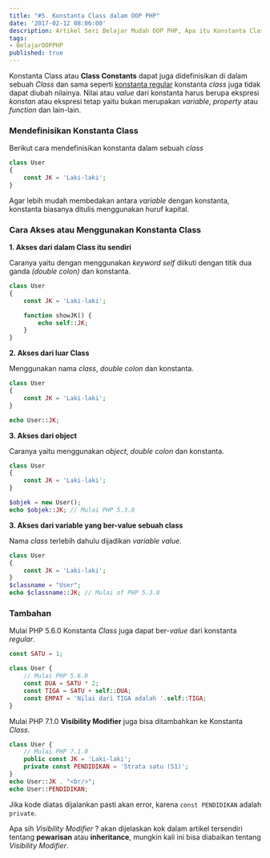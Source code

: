 ```yaml
---
title: "#5. Konstanta Class dalam OOP PHP"
date: '2017-02-12 08:06:00'
description: Artikel Seri Belajar Mudah OOP PHP, Apa itu Konstanta Class dalam OOP PHP ? Di sini akan saya jelaskan...
tags:
- BelajarOOPPHP
published: true
---
```


Konstanta Class atau **Class Constants** dapat juga didefinisikan di dalam sebuah *Class* dan sama seperti <a href="https://khoerodin.id/konstanta-dalam-php/" target="_blank">konstanta regular</a> konstanta *class* juga tidak dapat diubah nilainya. Nilai atau *value* dari konstanta harus berupa ekspresi *konstan* atau ekspresi tetap yaitu bukan merupakan *variable*, *property* atau *function* dan lain-lain.

### Mendefinisikan Konstanta Class
Berikut cara mendefinisikan konstanta dalam sebuah *class*

```php
class User
{
    const JK = 'Laki-laki';
}
```

Agar lebih mudah membedakan antara *variable* dengan konstanta, konstanta biasanya ditulis menggunakan huruf kapital.

### Cara Akses atau Menggunakan Konstanta Class
**1. Akses dari dalam Class itu sendiri**

Caranya yaitu dengan menggunakan *keyword self* diikuti dengan titik dua ganda *(double colon)* dan konstanta.

```php
class User
{
    const JK = 'Laki-laki';

    function showJK() {
        echo self::JK;
    }
}
```

**2. Akses dari luar Class**

Menggunakan nama *class*, *double colon* dan konstanta.

```php
class User
{
    const JK = 'Laki-laki';
}

echo User::JK;
```

**3. Akses dari object**

Caranya yaitu menggunakan *object*, *double colon* dan konstanta.  

```php
class User
{
    const JK = 'Laki-laki';
}

$objek = new User();
echo $objek::JK; // Mulai PHP 5.3.0
```

**3. Akses dari variable yang ber-value sebuah class**

Nama *class* terlebih dahulu dijadikan *variable value*.

```php
class User
{
    const JK = 'Laki-laki';
}
$classname = "User";
echo $classname::JK; // Mulai of PHP 5.3.0
```

### Tambahan
Mulai PHP 5.6.0 Konstanta *Class* juga dapat ber-*value* dari konstanta *regular*.

```php
const SATU = 1;

class User {
    // Mulai PHP 5.6.0
    const DUA = SATU * 2;
    const TIGA = SATU + self::DUA;
    const EMPAT = 'Nilai dari TIGA adalah '.self::TIGA;
}
```

Mulai PHP 7.1.0 **Visibility Modifier** juga bisa ditambahkan ke Konstanta *Class*.

```php
class User {
    // Mulai PHP 7.1.0
    public const JK = 'Laki-laki';
    private const PENDIDIKAN = 'Strata satu (S1)';
}
echo User::JK . "<br/>";
echo User::PENDIDIKAN;
```

Jika kode diatas dijalankan pasti akan error, karena `const PENDIDIKAN` adalah `private`.

Apa sih *Visibility Modifier* ? akan dijelaskan kok dalam artikel tersendiri tentang **pewarisan** atau **inheritance**, mungkin kali ini bisa diabaikan tentang *Visibility Modifier*.